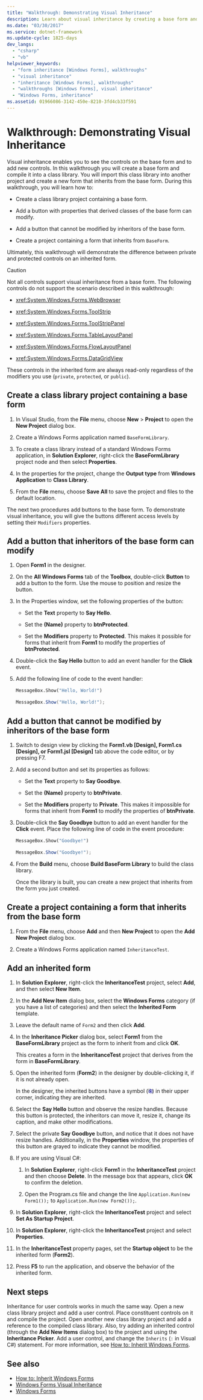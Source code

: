 ```yaml
---
title: "Walkthrough: Demonstrating Visual Inheritance"
description: Learn about visual inheritance by creating a base form and compiling it into a class library to create a new form that inherits from the base form.
ms.date: "03/30/2017"
ms.service: dotnet-framework
ms.update-cycle: 1825-days
dev_langs:
  - "csharp"
  - "vb"
helpviewer_keywords:
  - "form inheritance [Windows Forms], walkthroughs"
  - "visual inheritance"
  - "inheritance [Windows Forms], walkthroughs"
  - "walkthroughs [Windows Forms], visual inheritance"
  - "Windows Forms, inheritance"
ms.assetid: 01966086-3142-450e-8210-3fd4cb33f591
---
```

# Walkthrough: Demonstrating Visual Inheritance

Visual inheritance enables you to see the controls on the base form and to add new controls. In this walkthrough you will create a base form and compile it into a class library. You will import this class library into another project and create a new form that inherits from the base form. During this walkthrough, you will learn how to:

- Create a class library project containing a base form.

- Add a button with properties that derived classes of the base form can modify.

- Add a button that cannot be modified by inheritors of the base form.

- Create a project containing a form that inherits from `BaseForm`.

Ultimately, this walkthrough will demonstrate the difference between private and protected controls on an inherited form.

> [!CAUTION]
> Not all controls support visual inheritance from a base form. The following controls do not support the scenario described in this walkthrough:
>
> - <xref:System.Windows.Forms.WebBrowser>
>
> - <xref:System.Windows.Forms.ToolStrip>
>
> - <xref:System.Windows.Forms.ToolStripPanel>
>
> - <xref:System.Windows.Forms.TableLayoutPanel>
>
> - <xref:System.Windows.Forms.FlowLayoutPanel>
>
> - <xref:System.Windows.Forms.DataGridView>
>
> These controls in the inherited form are always read-only regardless of the modifiers you use (`private`, `protected`, or `public`).

## Create a class library project containing a base form

1. In Visual Studio, from the **File** menu, choose **New** > **Project** to open the **New Project** dialog box.

2. Create a Windows Forms application named `BaseFormLibrary`.

3. To create a class library instead of a standard Windows Forms application, in **Solution Explorer**, right-click the **BaseFormLibrary** project node and then select **Properties**.

4. In the properties for the project, change the **Output type** from **Windows Application** to **Class Library**.

5. From the **File** menu, choose **Save All** to save the project and files to the default location.

The next two procedures add buttons to the base form. To demonstrate visual inheritance, you will give the buttons different access levels by setting their `Modifiers` properties.

## Add a button that inheritors of the base form can modify

1. Open **Form1** in the designer.

2. On the **All Windows Forms** tab of the **Toolbox**, double-click **Button** to add a button to the form. Use the mouse to position and resize the button.

3. In the Properties window, set the following properties of the button:

    - Set the **Text** property to **Say Hello**.

    - Set the **(Name)** property to **btnProtected**.

    - Set the **Modifiers** property to **Protected**. This makes it possible for forms that inherit from **Form1** to modify the properties of **btnProtected**.

4. Double-click the **Say Hello** button to add an event handler for the **Click** event.

5. Add the following line of code to the event handler:

    ```vb
    MessageBox.Show("Hello, World!")
    ```

    ```csharp
    MessageBox.Show("Hello, World!");
    ```

## Add a button that cannot be modified by inheritors of the base form

1. Switch to design view by clicking the **Form1.vb [Design], Form1.cs [Design], or Form1.jsl [Design]** tab above the code editor, or by pressing F7.

2. Add a second button and set its properties as follows:

    - Set the **Text** property to **Say Goodbye**.

    - Set the **(Name)** property to **btnPrivate**.

    - Set the **Modifiers** property to **Private**. This makes it impossible for forms that inherit from **Form1** to modify the properties of **btnPrivate**.

3. Double-click the **Say Goodbye** button to add an event handler for the **Click** event. Place the following line of code in the event procedure:

    ```vb
    MessageBox.Show("Goodbye!")
    ```

    ```csharp
    MessageBox.Show("Goodbye!");
    ```

4. From the **Build** menu, choose **Build BaseForm Library** to build the class library.

     Once the library is built, you can create a new project that inherits from the form you just created.

## Create a project containing a form that inherits from the base form

1. From the **File** menu, choose **Add** and then **New Project** to open the **Add New Project** dialog box.

2. Create a Windows Forms application named `InheritanceTest`.

## Add an inherited form

1. In **Solution Explorer**, right-click the **InheritanceTest** project, select **Add**, and then select **New Item**.

2. In the **Add New Item** dialog box, select the **Windows Forms** category (if you have a list of categories) and then select the **Inherited Form** template.

3. Leave the default name of `Form2` and then click **Add**.

4. In the **Inheritance Picker** dialog box, select **Form1** from the **BaseFormLibrary** project as the form to inherit from and click **OK**.

     This creates a form in the **InheritanceTest** project that derives from the form in **BaseFormLibrary**.

5. Open the inherited form (**Form2**) in the designer by double-clicking it, if it is not already open.

    In the designer, the inherited buttons have a symbol (![Screenshot of the Visual Basic inheritance symbol.](./media/walkthrough-demonstrating-visual-inheritance/visual-basic-inheritance-glyph.gif)) in their upper corner, indicating they are inherited.

6. Select the **Say Hello** button and observe the resize handles. Because this button is protected, the inheritors can move it, resize it, change its caption, and make other modifications.

7. Select the private **Say Goodbye** button, and notice that it does not have resize handles. Additionally, in the **Properties** window, the properties of this button are grayed to indicate they cannot be modified.

8. If you are using Visual C#:

    1. In **Solution Explorer**, right-click **Form1** in the **InheritanceTest** project and then choose **Delete**. In the message box that appears, click **OK** to confirm the deletion.

    2. Open the Program.cs file and change the line `Application.Run(new Form1());` to `Application.Run(new Form2());`.

9. In **Solution Explorer**, right-click the **InheritanceTest** project and select **Set As Startup Project**.

10. In **Solution Explorer**, right-click the **InheritanceTest** project and select **Properties**.

11. In the **InheritanceTest** property pages, set the **Startup object** to be the inherited form (**Form2**).

12. Press **F5** to run the application, and observe the behavior of the inherited form.

## Next steps

Inheritance for user controls works in much the same way. Open a new class library project and add a user control. Place constituent controls on it and compile the project. Open another new class library project and add a reference to the compiled class library. Also, try adding an inherited control (through the **Add New Items** dialog box) to the project and using the **Inheritance Picker**. Add a user control, and change the `Inherits` (`:` in Visual C#) statement. For more information, see [How to: Inherit Windows Forms](how-to-inherit-windows-forms.md).

## See also

- [How to: Inherit Windows Forms](how-to-inherit-windows-forms.md)
- [Windows Forms Visual Inheritance](windows-forms-visual-inheritance.md)
- [Windows Forms](../index.yml)
